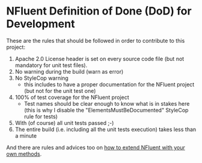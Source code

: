 NFluent Definition of Done (DoD) for Development
==================================

These are the rules that should be followed in order to contribute to this project:

1. Apache 2.0 License header is set on every source code file (but not mandatory for unit test files).
1. No warning during the build (warn as error)
1. No StyleCop warning
	+ this includes to have a proper documentation for the NFluent project (but not for the unit test one)
1. 100% of test coverage for the NFluent project
	+ Test names should be clear enough to know what is in stakes here (this is why I disable the "ElementsMustBeDocumented" StyleCop rule for tests)
1. With (of course) all unit tests passed ;-)
1. The entire build (i.e. including all the unit tests execution) takes less than a minute


And there are rules and advices too on [how to extend NFluent with your own methods](.\HowToAddANewAssertion.html).